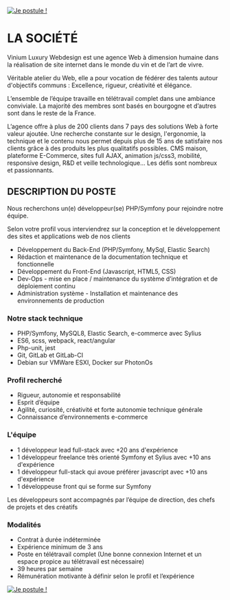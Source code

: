 [![Je postule !](https://camo.githubusercontent.com/e7848838f507a820627c27139489562b5a151fe03b5459647dc99349f9b1e7a5/68747470733a2f2f736869656c64732e696f2f62616467652f6e6f75732532306563726972652d6a65253230706f7374756c652532302532312d626c75653f6c6162656c436f6c6f723d253233663366336633266c6f676f436f6c6f723d626c7565266c6f676f3d50726f746f6e4d61696c267374796c653d666f722d7468652d6261646765)](mailto:rh@vinium.com?subject=je%20souhaite%20%C3%AAtre%20votre%20prochain%20d%C3%A9veloppeur%20backend%20!&body=Bonjour,%0A%0Aje%20m%27appelle%20%5BMonNom%5D%20et%20je%20vous%20communique%20mon%20cv%20ou%20profil%20linkedin%20%3A)

# LA SOCIÉTÉ

Vinium Luxury Webdesign est une agence Web à dimension humaine dans la réalisation de site internet dans le monde du vin et de l’art de vivre.

Véritable atelier du Web, elle a pour vocation de fédérer des talents autour d'objectifs communs : Excellence, rigueur, créativité et élégance.

L’ensemble de l’équipe travaille en télétravail complet dans une ambiance conviviale. La majorité des membres sont basés en bourgogne et d’autres sont dans le reste de la France.

L’agence offre à plus de 200 clients dans 7 pays des solutions Web à forte valeur ajoutée. Une recherche constante sur le design, l'ergonomie, la technique et le contenu nous permet depuis plus de 15 ans de satisfaire nos clients grâce à des produits les plus qualitatifs possibles. CMS maison, plateforme E-Commerce, sites full AJAX, animation js/css3, mobilité, responsive design, R&D et veille technologique... Les défis sont nombreux et passionnants.

## DESCRIPTION DU POSTE

Nous recherchons un(e) développeur(se) PHP/Symfony pour rejoindre notre équipe.

Selon votre profil vous interviendrez sur la conception et le développement des sites et applications web de nos clients

-   Développement du Back-End (PHP/Symfony, MySql, Elastic  Search)
-   Rédaction et maintenance de la documentation technique et fonctionnelle
-   Développement du Front-End (Javascript, HTML5, CSS)
-   Dev-Ops - mise en place / maintenance du système d’intégration et  de déploiement continu
-   Administration système - Installation et maintenance des environnements de production
    
### Notre stack technique

-   PHP/Symfony, MySQL8, Elastic  Search, e-commerce avec Sylius
-   ES6, scss, webpack, react/angular
-   Php-unit, jest
-   Git, GitLab et GitLab-CI
-   Debian sur VMWare ESXI, Docker sur PhotonOs
    
### Profil recherché

-   Rigueur, autonomie et responsabilité
-   Esprit d’équipe
-   Agilité, curiosité, créativité et forte autonomie technique générale
-   Connaissance d’environnements e-commerce
    
### L'équipe

-   1 développeur lead full-stack avec +20 ans d'expérience
-   1 développeur freelance très orienté Symfony et Sylius  avec +10 ans d'expérience
-   1 développeur full-stack qui avoue préférer javascript avec +10 ans d'expérience
-   1 développeuse front qui se forme sur Symfony
 
Les développeurs sont accompagnés par l’équipe de direction, des chefs de projets et des créatifs

### Modalités

-   Contrat à durée indéterminée
-   Expérience minimum de 3 ans
-   Poste en télétravail complet (Une bonne connexion Internet et un espace propice au télétravail est nécessaire)
-   39 heures par semaine
-   Rémunération motivante à définir selon le profil et l’expérience

[![Je postule !](https://camo.githubusercontent.com/e7848838f507a820627c27139489562b5a151fe03b5459647dc99349f9b1e7a5/68747470733a2f2f736869656c64732e696f2f62616467652f6e6f75732532306563726972652d6a65253230706f7374756c652532302532312d626c75653f6c6162656c436f6c6f723d253233663366336633266c6f676f436f6c6f723d626c7565266c6f676f3d50726f746f6e4d61696c267374796c653d666f722d7468652d6261646765)](mailto:rh@vinium.com?subject=je%20souhaite%20%C3%AAtre%20votre%20prochain%20d%C3%A9veloppeur%20backend%20!&body=Bonjour,%0A%0Aje%20m%27appelle%20%5BMonNom%5D%20et%20je%20vous%20communique%20mon%20cv%20ou%20profil%20linkedin%20%3A)

